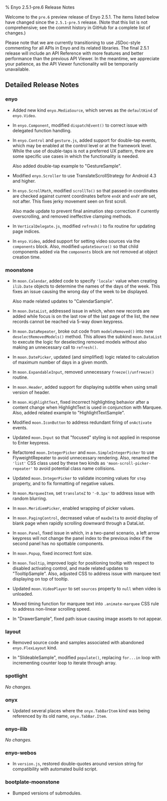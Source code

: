 ﻿% Enyo 2.5.1-pre.6 Release Notes

Welcome to the `pre.6` preview release of Enyo 2.5.1.  The items listed below
have changed since the `2.5.1-pre.5` release.  (Note that this list is not
comprehensive; see the commit history in GitHub for a complete list of changes.)

Please note that we are currently transitioning to use JSDoc-style commenting
for all APIs in Enyo and its related libraries.  The final 2.5.1 release will
include an API Reference with more features and better performance than the
previous API Viewer.  In the meantime, we appreciate your patience, as the API
Viewer functionality will be temporarily unavailable.

## Detailed Release Notes

### enyo

* Added new kind `enyo.MediaSource`, which serves as the `defaultKind` of
    `enyo.Video`.

* In `enyo.Component`, modified `dispatchEvent()` to correct issue with
    delegated function handling.

* In `enyo.Control` and `gesture.js`, added support for double-tap events, which
    may be enabled at the control level or at the framework level. While the use
    of double-taps is not a preferred UX pattern, there are some specific use
    cases in which the functionality is needed.
    
    Also added double-tap example to "GestureSample".

* Modified `enyo.Scroller` to use TranslateScrollStrategy for Android 4.3 and
    higher.

* In `enyo.ScrollMath`, modified `scrollTo()` so that passed-in coordinates are
    checked against current coordinates before `endX` and `endY` are set, not
    after.  This fixes jerky movement seen on first scroll.

    Also made update to prevent final animation step correction if
    currently overscrolling, and removed ineffective clamping methods.

* In `VerticalDelegate.js`, modified `refresh()` to fix routine for updating
    page indices.

* In `enyo.Video`, added support for setting video sources via the `components`
    block.  Also, modified `updateSource()` so that child components added via
    the `components` block are not removed at object creation time.

### moonstone

* In `moon.Calendar`, added code to specify `'locale'` value when creating
    `ilib.Date` objects to determine the names of the days of the week.  This
    fixes an issue causing the wrong day of the week to be displayed.

    Also made related updates to "CalendarSample".

* In `moon.DataList`, addressed issue in which, when new records are added while
    focus is on the last row of the last page of the list, the new records
    cannot be reached via 5-way down keypress.

* In `moon.DataRepeater`, broke out code from `modelsRemoved()` into new
    `deselectRemovedModels()` method.  This allows the subkind `moon.DataList`
    to execute the logic for deselecting removed models without also making an
    unnecessary call to `refresh()`.

* In `moon.DatePicker`, updated (and simplified) logic related to calculation of
    maximum number of days in a given month.

* In `moon.ExpandableInput`, removed unnecessary `freeze()/unfreeze()` routine.

* In `moon.Header`, added support for displaying subtitle when using small
    version of header.

* In `moon.HighlightText`, fixed incorrect highlighting behavior after a content
    change when HighlightText is used in conjunction with Marquee.  Also, added
    related example to "HighlightTextSample".

* Modified `moon.IconButton` to address redundant firing of `onActivate` events.

* Updated `moon.Input` so that "focused" styling is not applied in response to
    Enter keypress.

* Refactored `moon.IntegerPicker` and `moon.SimpleIntegerPicker` to use
    FlyweightRepeater to avoid unnecessary rendering.  Also, renamed the `'list'`
    CSS class used by these two kinds as `'moon-scroll-picker-repeater'` to
    avoid potential class name collisions.

* Updated `moon.IntegerPicker` to validate incoming values for `step` property,
    and to fix formatting of negative values.

* In `moon.MarqueeItem`, set `translateZ` to `'-0.1px'` to address issue with
    random blurring.

* In `moon.MeridiemPicker`, enabled wrapping of picker values.

* In `moon.PagingControl`, decreased value of `maxDelta` to avoid display of
    blank page when rapidly scrolling downward through a DataList.

* In `moon.Panel`, fixed issue in which, in a two-panel scenario, a left arrow
    keypress will not change the panel index to the previous index if the second
    panel has no spottable components.

* In `moon.Popup`, fixed incorrect font size.

* In `moon.Tooltip`, improved logic for positioning tooltip with respect to
    disabled activating control, and made related updates to "TooltipSample".
    Also, adjusted CSS to address issue with marquee text displaying on top of
    tooltip.

* Updated `moon.VideoPlayer` to set `sources` property to `null` when video is
    unloaded.

* Moved timing function for marquee text into `.animate-marquee` CSS rule to
    address non-linear scrolling speed.

* In "DrawerSample", fixed path issue causing image assets to not appear.

### layout

* Removed source code and samples associated with abandoned `enyo.FlexLayout`
    kind.

* In "SlideableSample", modified `populate()`, replacing `for...in` loop with
    incrementing counter loop to iterate through array.

### spotlight

_No changes._

### onyx

* Updated several places where the `onyx.TabBarItem` kind was being referenced
    by its old name, `onyx.TabBar.Item`.

### enyo-ilib

_No changes._

### enyo-webos

* In `version.js`, restored double-quotes around version string for
    compatibility with automated build script.

### bootplate-moonstone

* Bumped versions of submodules.
